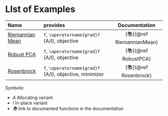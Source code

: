 # LIst of Examples

| Name                                            | provides            | Documentation |
|:------------------------------------------------|:--------------------|:---------------:|
| [Riemannian Mean](Riemannian-mean.md)   | ``f``, ``\operatorname{grad}f`` (A/I), objective | [📚](@ref RiemannianMean) |
| [Robust PCA](Robust-PCA.md)   | ``f``, ``\operatorname{grad}f`` (A/I), objective | [📚](@ref RobustPCA) |
| [Rosenbrock](Rosenbrock.md)   | ``f``, ``\operatorname{grad}f`` (A/I), objective, minimizer | [📚](@ref Rosenbrock) |

Symbols:
* _A_ Allocating variant
* _I_ In-place variant
* _📚_ link to documented functions in the documentation